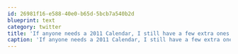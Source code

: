 ```yaml
---
id: 26981f16-e588-40e0-b65d-5bcb7a540b2d
blueprint: text
category: twitter
title: 'If anyone needs a 2011 Calendar, I still have a few extra ones that I made up from my photos over the years.'
caption: 'If anyone needs a 2011 Calendar, I still have a few extra ones that I made up from my photos over the years.'
---
```

